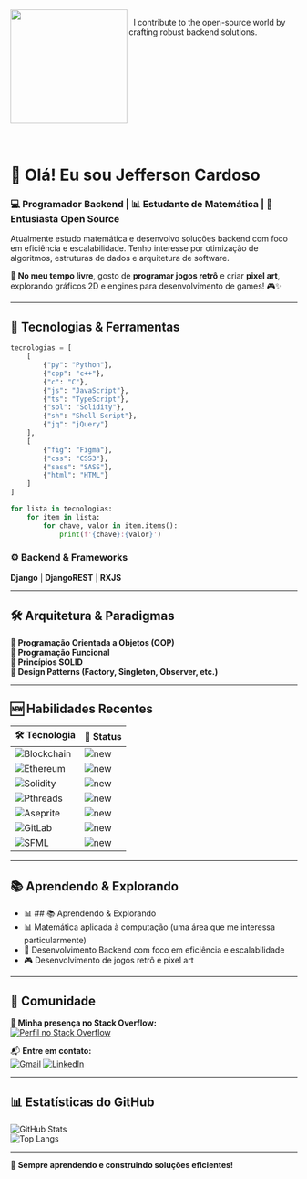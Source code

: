 <div style="display: inline-block;">
  <img align="left" width="205px" height="200px" src="https://c.tenor.com/BZaWjKzYBLQAAAAd/tenor.gif">    
  <p>&nbsp;&nbsp;I contribute to the open-source world by crafting robust backend solutions.</p>
</div>

<br/>
<br/>
<br/>

# 👋 Olá! Eu sou Jefferson Cardoso  
### 💻 Programador Backend | 📊 Estudante de Matemática | 🚀 Entusiasta Open Source  

Atualmente estudo matemática e desenvolvo soluções backend com foco em eficiência e escalabilidade. Tenho interesse por otimização de algoritmos, estruturas de dados e arquitetura de software.  

📌 **No meu tempo livre**, gosto de **programar jogos retrô** e criar **pixel art**, explorando gráficos 2D e engines para desenvolvimento de games! 🎮✨  

---

## 🚀 Tecnologias & Ferramentas  
```python
tecnologias = [
    [
        {"py": "Python"},
        {"cpp": "c++"},
        {"c": "C"},
        {"js": "JavaScript"},
        {"ts": "TypeScript"},
        {"sol": "Solidity"},
        {"sh": "Shell Script"},
        {"jq": "jQuery"}
    ],
    [
        {"fig": "Figma"},
        {"css": "CSS3"},
        {"sass": "SASS"},
        {"html": "HTML"}
    ]
]

for lista in tecnologias:
    for item in lista:
        for chave, valor in item.items():
            print(f'{chave}:{valor}')
```

### ⚙️ Backend & Frameworks  

**Django** | **DjangoREST** | **RXJS**

---

## 🛠 Arquitetura & Paradigmas  

🔹 **Programação Orientada a Objetos (OOP)**  
🔹 **Programação Funcional**  
🔹 **Princípios SOLID**  
🔹 **Design Patterns (Factory, Singleton, Observer, etc.)**  

---

## 🆕 Habilidades Recentes  

| 🛠 Tecnologia | 🚀 Status |
|--------------|----------|
| ![Blockchain](https://img.shields.io/badge/Blockchain-0E76A8?style=for-the-badge&logo=blockchaindotcom&logoColor=white) | ![new](https://img.shields.io/badge/new-red?style=for-the-badge&logoColor=white) |
| ![Ethereum](https://img.shields.io/badge/Ethereum-3C3C3D.svg?style=for-the-badge&logo=Ethereum&logoColor=white) | ![new](https://img.shields.io/badge/new-red?style=for-the-badge&logoColor=white) |
| ![Solidity](https://img.shields.io/badge/Solidity-363636?logo=solidity&logoColor=fff&style=for-the-badge) | ![new](https://img.shields.io/badge/new-red?style=for-the-badge&logoColor=white) |
| ![Pthreads](https://img.shields.io/badge/Pthreads-0078D4?style=for-the-badge&logo=c&logoColor=white) | ![new](https://img.shields.io/badge/new-red?style=for-the-badge&logoColor=white) |
| ![Aseprite](https://img.shields.io/badge/Aseprite-7D929E.svg?style=for-the-badge&logo=Aseprite&logoColor=white) | ![new](https://img.shields.io/badge/new-red?style=for-the-badge&logoColor=white) |
| ![GitLab](https://img.shields.io/badge/GitLab-FC6D26.svg?style=for-the-badge&logo=GitLab&logoColor=white) | ![new](https://img.shields.io/badge/new-red?style=for-the-badge&logoColor=white) |
| ![SFML](https://img.shields.io/badge/SFML-8CC445.svg?style=for-the-badge&logo=SFML&logoColor=white) | ![new](https://img.shields.io/badge/new-red?style=for-the-badge&logoColor=white) |

---

## 📚 Aprendendo & Explorando  
- 📊 ## 📚 Aprendendo & Explorando  
- 📊 Matemática aplicada à computação (uma área que me interessa particularmente)  
- 🔧 Desenvolvimento Backend com foco em eficiência e escalabilidade  
- 🎮 Desenvolvimento de jogos retrô e pixel art  

---

## 💬 Comunidade  

📌 **Minha presença no Stack Overflow:**  
[![Perfil no Stack Overflow](https://es.stackoverflow.com/users/flair/329668.png)](https://es.stackoverflow.com/users/329668/cardosource)  

📬 **Entre em contato:**  
[![Gmail](https://img.shields.io/badge/-Gmail-D14836?style=for-the-badge&logo=Gmail&logoColor=white)](mailto:seuemail@gmail.com)
[![LinkedIn](https://img.shields.io/badge/-LinkedIn-0077B5?style=for-the-badge&logo=LinkedIn&logoColor=white)](https://www.linkedin.com/in/seu-perfil/)  

---

## 📊 Estatísticas do GitHub  
![GitHub Stats](https://github-readme-stats.vercel.app/api?username=cardosource&show_icons=true&theme=dark)  
![Top Langs](https://github-readme-stats.vercel.app/api/top-langs/?username=cardosource&layout=compact&theme=dark)

---

🚀 **Sempre aprendendo e construindo soluções eficientes!**  

